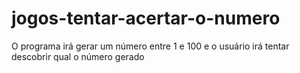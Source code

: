 # jogos-tentar-acertar-o-numero
 O programa irá gerar um número entre 1 e 100 e o usuário irá tentar descobrir qual o número gerado
